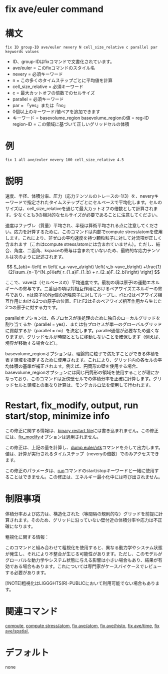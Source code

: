 # fix ave/euler command

# 構文
```
fix ID group-ID ave/euler nevery N cell_size_relative c parallel par keywords values
```
- ID、group-IDはfixコマンドで文書化されています。
- ave/euler = このfixコマンドのスタイル名
- nevery = 必須キーワード
- n = この多くのタイムステップごとに平均値を計算
- cell_size_relative = 必須キーワード
- c = 最大カットオフの倍数でのセルサイズ
- parallel = 必須キーワード
- par = 「yes」または「no」
- 0個以上のキーワード/値ペアを追加できます
- キーワード = basevolume_region
basevolume_regionの値 = reg-ID  
region-ID = この領域に基づいて正しいグリッドセルの体積

# 例
```
fix 1 all ave/euler nevery 100 cell_size_relative 4.5
```

# 説明
速度、半径、体積分率、圧力（応力テンソルのトレースの-1/3）を、neveryキーワードで指定されたタイムステップごとにセルベースで平均化します。セルのサイズは、cell_size_relativeを通じて最大カットオフの倍数として計算されます。少なくとも3の相対的なセルサイズが必要であることに注意してください。

速度はファヴレ（質量）平均され、半径は算術平均される点に注意してください。応力を計算するために、このコマンドは内部でcompute stress/atomを使用します。これにより、非ゼロの平均速度を持つ顆粒粒子に対して対流項が正しく含まれます（これはcompute stress/atomには含まれていません）。ただし、結合、角度、二面角、kspaceの寄与は含まれていないため、最終的な応力テンソルは次のように記述されます。

$$
S_{ab}=-\left[ m \left( v_a-vave_a\right) \left( v_b-vave_b\right)
                +\frac{1}{2}\sum_{n=1}^{N_p}\left( r_{1_a}F_{1_b} + r_{2_a}F_{2_b}\right)
        \right]
$$

ここで、vaveは（セルベースの）平均速度です。最初の項は原子Iの運動エネルギーへの寄与です。二番目の項は対相互作用におけるペアワイズエネルギーの寄与であり、nは原子IのNp個の近隣原子に対してループし、r1とr2はペアワイズ相互作用における2つの原子の位置、F1とF2はそのペアワイズ相互作用から生じた2つの原子に対する力です。

parallelオプションは、各プロセスが後処理のために独自のローカルグリッドを割り当てるか（parallel = yes）、または各プロセスが単一のグローバルグリッドに貢献するか（parallel = no）を決定します。parallel通信が必要なため遅くなりますが、グリッドセルが時間とともに移動しないことを確保します（例えば、境界が移動する場合など）。

basevolume_regionオプションは、理論的に粒子で満たすことができる体積を表す領域を指定するために使用されます。これにより、グリッド内の各セルの平均体積の基準が補正されます。例えば、円筒形の壁を使用する場合、basevolume_regionオプションには同じ円筒形の領域を使用することが理にかなっており、このコマンドは近傍壁セルでの体積分率を正確に計算します。グリッドセルと領域との重なり計算は、モンテカルロ法を使用して行われます。

# Restart, fix_modify, output, run start/stop, minimize info
この修正に関する情報は、[binary restart file]()には書き込まれません。この修正には、[fix_modify]()オプションは適用されません。

この修正は、上記の量を計算し、[dump euler/vtk]()コマンドを介して出力します。値は、計算が実行されるタイムステップ（neveryの倍数）でのみアクセスできます。

この修正のパラメータは、[run]()コマンドのstart/stopキーワードと一緒に使用することはできません。この修正は、エネルギー最小化中には呼び出されません。

# 制限事項
体積分率および応力は、構造化された（等間隔の規則的な）グリッドを前提に計算されます。そのため、グリッドに沿っていない壁付近の体積分率や応力は不正確になります。

粗視化に関する情報：

このコマンドと組み合わせて粗視化を使用すると、異なる動力学やシステム状態が発生し、それにより不整合が生じる可能性があります。ただし、このモデルがグローバルな動力学やシステム状態に与える影響は小さい場合もあり、結果が有効である場合もあります。これについては専門家がケースバイケースでレビューする必要があります。

[!NOTE]粗視化はLIGGGHTS(R)-PUBLICにおいて利用可能でない場合もあります。


# 関連コマンド
[compute](), [compute stress/atom](), [fix ave/atom](), [fix ave/histo](), [fix ave/time](), [fix ave/spatial](),

# デフォルト
none